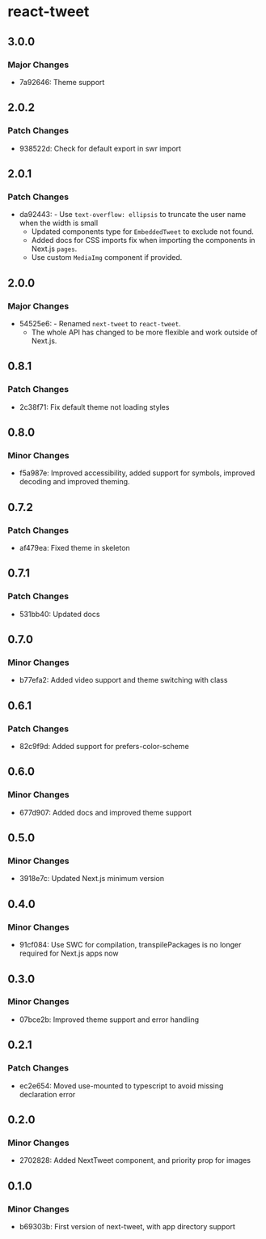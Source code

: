 # react-tweet

## 3.0.0

### Major Changes

- 7a92646: Theme support

## 2.0.2

### Patch Changes

- 938522d: Check for default export in swr import

## 2.0.1

### Patch Changes

- da92443: - Use `text-overflow: ellipsis` to truncate the user name when the width is small
  - Updated components type for `EmbeddedTweet` to exclude not found.
  - Added docs for CSS imports fix when importing the components in Next.js `pages`.
  - Use custom `MediaImg` component if provided.

## 2.0.0

### Major Changes

- 54525e6: - Renamed `next-tweet` to `react-tweet`.
  - The whole API has changed to be more flexible and work outside of Next.js.

## 0.8.1

### Patch Changes

- 2c38f71: Fix default theme not loading styles

## 0.8.0

### Minor Changes

- f5a987e: Improved accessibility, added support for symbols, improved decoding and improved theming.

## 0.7.2

### Patch Changes

- af479ea: Fixed theme in skeleton

## 0.7.1

### Patch Changes

- 531bb40: Updated docs

## 0.7.0

### Minor Changes

- b77efa2: Added video support and theme switching with class

## 0.6.1

### Patch Changes

- 82c9f9d: Added support for prefers-color-scheme

## 0.6.0

### Minor Changes

- 677d907: Added docs and improved theme support

## 0.5.0

### Minor Changes

- 3918e7c: Updated Next.js minimum version

## 0.4.0

### Minor Changes

- 91cf084: Use SWC for compilation, transpilePackages is no longer required for Next.js apps now

## 0.3.0

### Minor Changes

- 07bce2b: Improved theme support and error handling

## 0.2.1

### Patch Changes

- ec2e654: Moved use-mounted to typescript to avoid missing declaration error

## 0.2.0

### Minor Changes

- 2702828: Added NextTweet component, and priority prop for images

## 0.1.0

### Minor Changes

- b69303b: First version of next-tweet, with app directory support
